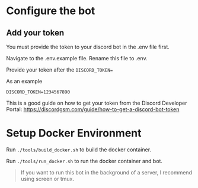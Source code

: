 # Configure the bot

## Add your token

You must provide the token to your discord bot in the .env file first.

Navigate to the .env.example file. Rename this file to .env.

Provide your token after the `DISCORD_TOKEN=`

As an example

`DISCORD_TOKEN=1234567890`

This is a good guide on how to get your token from the Discord Developer Portal:
https://discordgsm.com/guide/how-to-get-a-discord-bot-token

# Setup Docker Environment

Run `./tools/build_docker.sh` to build the docker container.

Run `./tools/run_docker.sh` to run the docker container and bot.

> If you want to run this bot in the background of a server, I recommend using screen or tmux.
